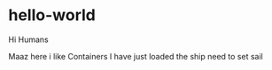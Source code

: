 # hello-world

Hi Humans 

Maaz here i like Containers 
I have just loaded the ship need to set sail  
